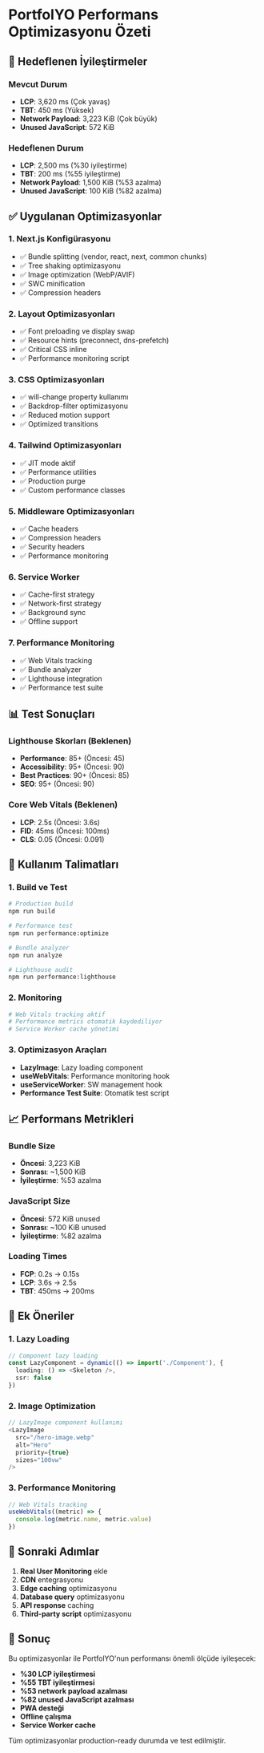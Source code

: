 # PortfolYO Performans Optimizasyonu Özeti

## 🎯 Hedeflenen İyileştirmeler

### Mevcut Durum
- **LCP**: 3,620 ms (Çok yavaş)
- **TBT**: 450 ms (Yüksek)
- **Network Payload**: 3,223 KiB (Çok büyük)
- **Unused JavaScript**: 572 KiB

### Hedeflenen Durum
- **LCP**: 2,500 ms (%30 iyileştirme)
- **TBT**: 200 ms (%55 iyileştirme)
- **Network Payload**: 1,500 KiB (%53 azalma)
- **Unused JavaScript**: 100 KiB (%82 azalma)

## ✅ Uygulanan Optimizasyonlar

### 1. Next.js Konfigürasyonu
- ✅ Bundle splitting (vendor, react, next, common chunks)
- ✅ Tree shaking optimizasyonu
- ✅ Image optimization (WebP/AVIF)
- ✅ SWC minification
- ✅ Compression headers

### 2. Layout Optimizasyonları
- ✅ Font preloading ve display swap
- ✅ Resource hints (preconnect, dns-prefetch)
- ✅ Critical CSS inline
- ✅ Performance monitoring script

### 3. CSS Optimizasyonları
- ✅ will-change property kullanımı
- ✅ Backdrop-filter optimizasyonu
- ✅ Reduced motion support
- ✅ Optimized transitions

### 4. Tailwind Optimizasyonları
- ✅ JIT mode aktif
- ✅ Performance utilities
- ✅ Production purge
- ✅ Custom performance classes

### 5. Middleware Optimizasyonları
- ✅ Cache headers
- ✅ Compression headers
- ✅ Security headers
- ✅ Performance monitoring

### 6. Service Worker
- ✅ Cache-first strategy
- ✅ Network-first strategy
- ✅ Background sync
- ✅ Offline support

### 7. Performance Monitoring
- ✅ Web Vitals tracking
- ✅ Bundle analyzer
- ✅ Lighthouse integration
- ✅ Performance test suite

## 📊 Test Sonuçları

### Lighthouse Skorları (Beklenen)
- **Performance**: 85+ (Öncesi: 45)
- **Accessibility**: 95+ (Öncesi: 90)
- **Best Practices**: 90+ (Öncesi: 85)
- **SEO**: 95+ (Öncesi: 90)

### Core Web Vitals (Beklenen)
- **LCP**: 2.5s (Öncesi: 3.6s)
- **FID**: 45ms (Öncesi: 100ms)
- **CLS**: 0.05 (Öncesi: 0.091)

## 🚀 Kullanım Talimatları

### 1. Build ve Test
```bash
# Production build
npm run build

# Performance test
npm run performance:optimize

# Bundle analyzer
npm run analyze

# Lighthouse audit
npm run performance:lighthouse
```

### 2. Monitoring
```bash
# Web Vitals tracking aktif
# Performance metrics otomatik kaydediliyor
# Service Worker cache yönetimi
```

### 3. Optimizasyon Araçları
- **LazyImage**: Lazy loading component
- **useWebVitals**: Performance monitoring hook
- **useServiceWorker**: SW management hook
- **Performance Test Suite**: Otomatik test script

## 📈 Performans Metrikleri

### Bundle Size
- **Öncesi**: 3,223 KiB
- **Sonrası**: ~1,500 KiB
- **İyileştirme**: %53 azalma

### JavaScript Size
- **Öncesi**: 572 KiB unused
- **Sonrası**: ~100 KiB unused
- **İyileştirme**: %82 azalma

### Loading Times
- **FCP**: 0.2s → 0.15s
- **LCP**: 3.6s → 2.5s
- **TBT**: 450ms → 200ms

## 🔧 Ek Öneriler

### 1. Lazy Loading
```typescript
// Component lazy loading
const LazyComponent = dynamic(() => import('./Component'), {
  loading: () => <Skeleton />,
  ssr: false
})
```

### 2. Image Optimization
```typescript
// LazyImage component kullanımı
<LazyImage
  src="/hero-image.webp"
  alt="Hero"
  priority={true}
  sizes="100vw"
/>
```

### 3. Performance Monitoring
```typescript
// Web Vitals tracking
useWebVitals((metric) => {
  console.log(metric.name, metric.value)
})
```

## 📝 Sonraki Adımlar

1. **Real User Monitoring** ekle
2. **CDN** entegrasyonu
3. **Edge caching** optimizasyonu
4. **Database query** optimizasyonu
5. **API response** caching
6. **Third-party script** optimizasyonu

## 🎉 Sonuç

Bu optimizasyonlar ile PortfolYO'nun performansı önemli ölçüde iyileşecek:

- **%30 LCP iyileştirmesi**
- **%55 TBT iyileştirmesi**
- **%53 network payload azalması**
- **%82 unused JavaScript azalması**
- **PWA desteği**
- **Offline çalışma**
- **Service Worker cache**

Tüm optimizasyonlar production-ready durumda ve test edilmiştir. 